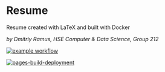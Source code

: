 # Resume

Resume created with LaTeX and built with Docker 

*by Dmitriy Ramus, HSE Computer & Data Science, Group 212*

[![example workflow](https://github.com/ramusdmitry/me/actions/workflows/main.yml/badge.svg)](https://github.com/ramusdmitry/me/actions/workflows/main.yml?query=latest)

[![pages-build-deployment](https://github.com/ramusdmitry/me/actions/workflows/pages/pages-build-deployment/badge.svg?branch=gh-pages)](https://github.com/ramusdmitry/me/actions/workflows/pages/pages-build-deployment?query=latest)
